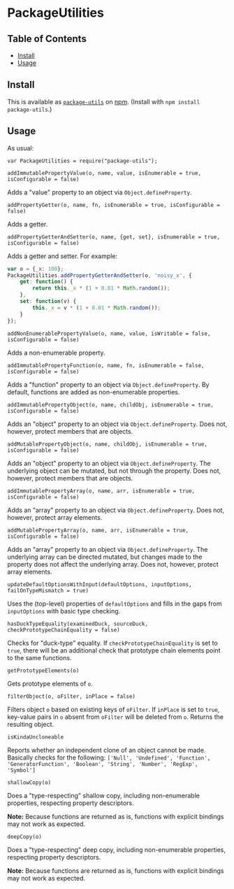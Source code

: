 # PackageUtilities

## Table of Contents

<!-- START doctoc generated TOC please keep comment here to allow auto update -->
<!-- DON'T EDIT THIS SECTION, INSTEAD RE-RUN doctoc TO UPDATE -->


- [Install](#install)
- [Usage](#usage)

<!-- END doctoc generated TOC please keep comment here to allow auto update -->

## Install

This is available as [`package-utils`](https://www.npmjs.com/package/package-utils) on [npm](https://www.npmjs.com/). (Install with `npm install package-utils`.)

## Usage

As usual:
```
var PackageUtilities = require("package-utils");
```

`addImmutablePropertyValue(o, name, value, isEnumerable = true, isConfigurable = false)`

Adds a "value" property to an object via `Object.defineProperty`.

`addPropertyGetter(o, name, fn, isEnumerable = true, isConfigurable = false)`

Adds a getter.

`addPropertyGetterAndSetter(o, name, {get, set}, isEnumerable = true, isConfigurable = false)`

Adds a getter and setter. For example:
```javascript
var o = {_x: 100};
PackageUtilities.addPropertyGetterAndSetter(o, 'noisy_x', {
    get: function() {
        return this._x * (1 + 0.01 * Math.random());
    },
    set: function(v) {
        this._x = v * (1 + 0.01 * Math.random());
    }
});
```

`addNonEnumerablePropertyValue(o, name, value, isWritable = false, isConfigurable = false)`

Adds a non-enumerable property.

`addImmutablePropertyFunction(o, name, fn, isEnumerable = false, isConfigurable = false)`

Adds a "function" property to an object via `Object.defineProperty`. By default, functions are added as non-enumerable properties.

`addImmutablePropertyObject(o, name, childObj, isEnumerable = true, isConfigurable = false)`

Adds an "object" property to an object via `Object.defineProperty`. Does not, however, protect members that are objects.

`addMutablePropertyObject(o, name, childObj, isEnumerable = true, isConfigurable = false)`

Adds an "object" property to an object via `Object.defineProperty`. The underlying object can be mutated, but not through the property. Does not, however, protect members that are objects.

`addImmutablePropertyArray(o, name, arr, isEnumerable = true, isConfigurable = false)`

Adds an "array" property to an object via `Object.defineProperty`. Does not, however, protect array elements.

`addMutablePropertyArray(o, name, arr, isEnumerable = true, isConfigurable = false)`

Adds an "array" property to an object via `Object.defineProperty`. The underlying array can be directed mutated, but changes made to the property does not affect the underlying array. Does not, however, protect array elements.

`updateDefaultOptionsWithInput(defaultOptions, inputOptions, failOnTypeMismatch = true)`

Uses the (top-level) properties of `defaultOptions` and fills in the gaps from `inputOptions` with basic type checking.

`hasDuckTypeEquality(examinedDuck, sourceDuck, checkPrototypeChainEquality = false)`

Checks for "duck-type" equality. If `checkPrototypeChainEquality` is set to `true`, there will be an additional check that prototype chain elements point to the same functions.

`getPrototypeElements(o)`

Gets prototype elements of `o`.

`filterObject(o, oFilter, inPlace = false)`

Filters object `o` based on existing keys of `oFilter`. If `inPlace` is set to `true`, key-value pairs in `o` absent from `oFilter` will be deleted from `o`. Returns the resulting object.

`isKindaUncloneable`

Reports whether an independent clone of an object cannot be made. Basically checks for the following: `['Null', 'Undefined', 'Function', 'GeneratorFunction', 'Boolean', 'String', 'Number', 'RegExp', 'Symbol']`

`shallowCopy(o)`

Does a "type-respecting" shallow copy, including non-enumerable properties, respecting property descriptors.

**Note:** Because functions are returned as is, functions with explicit bindings may not work as expected.

`deepCopy(o)`

Does a "type-respecting" deep copy, including non-enumerable properties, respecting property descriptors.

**Note:** Because functions are returned as is, functions with explicit bindings may not work as expected.
